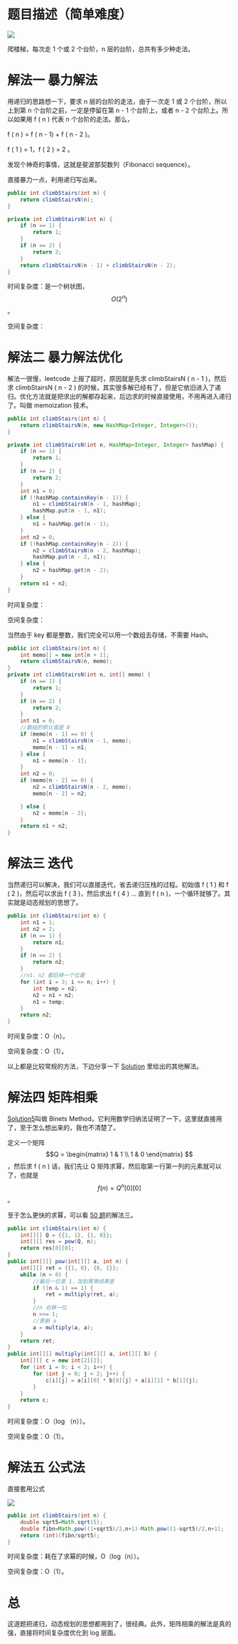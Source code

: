 # 题目描述（简单难度）

![](https://windliang.oss-cn-beijing.aliyuncs.com/70.jpg)

爬楼梯，每次走 1 个或 2 个台阶，n 层的台阶，总共有多少种走法。

# 解法一 暴力解法

用递归的思路想一下，要求 n 层的台阶的走法，由于一次走 1 或 2 个台阶，所以上到第 n 个台阶之前，一定是停留在第 n - 1 个台阶上，或者 n - 2 个台阶上。所以如果用 f ( n ) 代表 n 个台阶的走法。那么，

f ( n ) = f ( n - 1) + f ( n - 2 )。

f ( 1 ) = 1，f ( 2 )  = 2 。

发现个神奇的事情，这就是斐波那契数列（Fibonacci sequence）。

直接暴力一点，利用递归写出来。

```java
public int climbStairs(int n) {
    return climbStairsN(n);
}

private int climbStairsN(int n) {
    if (n == 1) {
        return 1;
    }
    if (n == 2) {
        return 2;
    }
    return climbStairsN(n - 1) + climbStairsN(n - 2);
}

```

时间复杂度：是一个树状图，$$O(2^n)$$。

空间复杂度：

# 解法二 暴力解法优化

解法一很慢，leetcode 上报了超时，原因就是先求 climbStairsN ( n - 1 )，然后求 climbStairsN ( n - 2 ) 的时候，其实很多解已经有了，但是它依旧进入了递归。优化方法就是把求出的解都存起来，后边求的时候直接使用，不用再进入递归了。叫做  memoization 技术。

```java
public int climbStairs(int n) {
    return climbStairsN(n, new HashMap<Integer, Integer>());
}

private int climbStairsN(int n, HashMap<Integer, Integer> hashMap) {
    if (n == 1) {
        return 1;
    }
    if (n == 2) {
        return 2;
    }
    int n1 = 0;
    if (!hashMap.containsKey(n - 1)) {
        n1 = climbStairsN(n - 1, hashMap);
        hashMap.put(n - 1, n1);
    } else {
        n1 = hashMap.get(n - 1);
    }
    int n2 = 0;
    if (!hashMap.containsKey(n - 2)) {
        n2 = climbStairsN(n - 2, hashMap);
        hashMap.put(n - 2, n1);
    } else {
        n2 = hashMap.get(n - 2);
    }
    return n1 + n2;
}
```

时间复杂度：

空间复杂度：

当然由于 key 都是整数，我们完全可以用一个数组去存储，不需要 Hash。

```java
public int climbStairs(int n) {
    int memo[] = new int[n + 1];
    return climbStairsN(n, memo);
}
private int climbStairsN(int n, int[] memo) {
    if (n == 1) {
        return 1;
    }
    if (n == 2) {
        return 2;
    }
    int n1 = 0;
    //数组的默认值是 0
    if (memo[n - 1] == 0) {
        n1 = climbStairsN(n - 1, memo);
        memo[n - 1] = n1;
    } else {
        n1 = memo[n - 1];
    }
    int n2 = 0;
    if (memo[n - 2] == 0) {
        n2 = climbStairsN(n - 2, memo);
        memo[n - 2] = n2;

    } else {
        n2 = memo[n - 2];
    }
    return n1 + n2;
}
```

# 解法三 迭代

当然递归可以解决，我们可以直接迭代，省去递归压栈的过程。初始值 f ( 1 ) 和 f ( 2 )，然后可以求出 f ( 3 )，然后求出 f ( 4 )  ...  直到 f ( n )，一个循环就够了。其实就是动态规划的思想了。

```java
public int climbStairs(int n) {
    int n1 = 1;
    int n2 = 2;
    if (n == 1) {
        return n1;
    }
    if (n == 2) {
        return n2;
    }
    //n1、n2 都后移一个位置
    for (int i = 3; i <= n; i++) {
        int temp = n2;
        n2 = n1 + n2;
        n1 = temp;
    }
    return n2;
}
```

时间复杂度：O（n）。

空间复杂度：O（1）。

以上都是比较常规的方法，下边分享一下 [Solution](https://leetcode.com/problems/climbing-stairs/solution/) 里给出的其他解法。

# 解法四 矩阵相乘

[Solution5](https://leetcode.com/problems/climbing-stairs/solution/)叫做 Binets Method，它利用数学归纳法证明了一下，这里就直接用了，至于怎么想出来的，我也不清楚了。

定义一个矩阵 $$Q =  \begin{matrix} 1 & 1 \\ 1 & 0 \end{matrix}  $$ ，然后求 f ( n ) 话，我们先让 Q 矩阵求幂，然后取第一行第一列的元素就可以了，也就是 $$f(n)=Q^n[0][0]$$。

至于怎么更快的求幂，可以看 [50 题](<https://leetcode.wang/leetCode-50-Pow.html>)的解法三。

```java
public int climbStairs(int n) {
    int[][] Q = {{1, 1}, {1, 0}};
    int[][] res = pow(Q, n);
    return res[0][0];
}
public int[][] pow(int[][] a, int n) {
    int[][] ret = {{1, 0}, {0, 1}};
    while (n > 0) {
        //最后一位是 1，加到累乘结果里
        if ((n & 1) == 1) {
            ret = multiply(ret, a);
        }
        //n 右移一位
        n >>= 1;
        //更新 a
        a = multiply(a, a);
    }
    return ret;
}
public int[][] multiply(int[][] a, int[][] b) {
    int[][] c = new int[2][2];
    for (int i = 0; i < 2; i++) {
        for (int j = 0; j < 2; j++) {
            c[i][j] = a[i][0] * b[0][j] + a[i][1] * b[1][j];
        }
    }
    return c;
}
```

时间复杂度：O（log （n））。

空间复杂度：O（1）。

# 解法五 公式法

直接套用公式

![](https://windliang.oss-cn-beijing.aliyuncs.com/70_2.jpg)

```java
public int climbStairs(int n) {
    double sqrt5=Math.sqrt(5);
    double fibn=Math.pow((1+sqrt5)/2,n+1)-Math.pow((1-sqrt5)/2,n+1);
    return (int)(fibn/sqrt5);
}
```

时间复杂度：耗在了求幂的时候，O（log（n））。

空间复杂度：O（1）。

# 总

这道题把递归，动态规划的思想都用到了，很经典。此外，矩阵相乘的解法是真的强，直接将时间复杂度优化到 log 层面。

